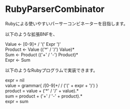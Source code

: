 RubyParserCombinator
====================

Rubyによる使いやすいパーサーコンビネーターを目指します。

以下のような拡張BNFを、

Value ← [0-9]+ / '(' Expr ')'  
Product ← Value (('\*' / '/') Value)\*  
Sum ← Product (('+' / '-') Product)\*  
Expr ← Sum  


以下のようなRubyプログラムで実装できます。


expr = nil  
value = grammar{ /[0-9]+/ / ('(' + expr + ')') }  
product = value + ('\*' / '/' + value).\*  
sum = product + ('+' / '-' + product).\*  
expr = sum  

